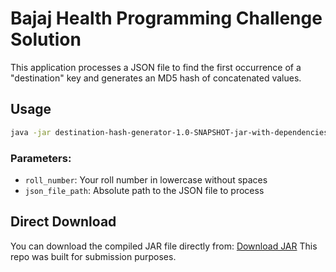 # Bajaj Health Programming Challenge Solution

This application processes a JSON file to find the first occurrence of a "destination" key and generates an MD5 hash of concatenated values.

## Usage

```bash
java -jar destination-hash-generator-1.0-SNAPSHOT-jar-with-dependencies.jar <roll_number> <json_file_path>
```

### Parameters:
- `roll_number`: Your roll number in lowercase without spaces
- `json_file_path`: Absolute path to the JSON file to process

## Direct Download
You can download the compiled JAR file directly from:
[Download JAR]([https://github.com/Madihaj14/BajajTest/raw/main/destination-hash-generator-1.0-SNAPSHOT-jar-with-dependencies.jar](https://github.com/Madihaj14/BajajTest/raw/refs/heads/main/target/hash-generator-1.0-SNAPSHOT.jar))
This repo was built for submission purposes.
